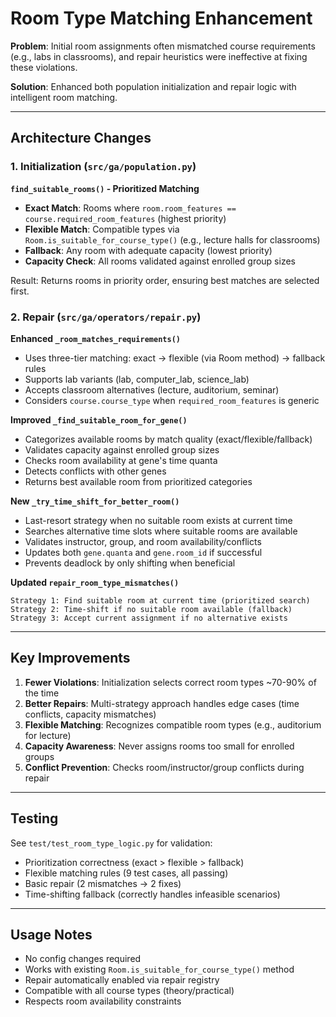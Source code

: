 # Room Type Matching Enhancement

**Problem**: Initial room assignments often mismatched course requirements (e.g., labs in classrooms), and repair heuristics were ineffective at fixing these violations.

**Solution**: Enhanced both population initialization and repair logic with intelligent room matching.

---

## Architecture Changes

### 1. Initialization (`src/ga/population.py`)

**`find_suitable_rooms()` - Prioritized Matching**
- **Exact Match**: Rooms where `room.room_features == course.required_room_features` (highest priority)
- **Flexible Match**: Compatible types via `Room.is_suitable_for_course_type()` (e.g., lecture halls for classrooms)
- **Fallback**: Any room with adequate capacity (lowest priority)
- **Capacity Check**: All rooms validated against enrolled group sizes

Result: Returns rooms in priority order, ensuring best matches are selected first.

### 2. Repair (`src/ga/operators/repair.py`)

**Enhanced `_room_matches_requirements()`**
- Uses three-tier matching: exact → flexible (via Room method) → fallback rules
- Supports lab variants (lab, computer_lab, science_lab)
- Accepts classroom alternatives (lecture, auditorium, seminar)
- Considers `course.course_type` when `required_room_features` is generic

**Improved `_find_suitable_room_for_gene()`**
- Categorizes available rooms by match quality (exact/flexible/fallback)
- Validates capacity against enrolled group sizes
- Checks room availability at gene's time quanta
- Detects conflicts with other genes
- Returns best available room from prioritized categories

**New `_try_time_shift_for_better_room()`**
- Last-resort strategy when no suitable room exists at current time
- Searches alternative time slots where suitable rooms are available
- Validates instructor, group, and room availability/conflicts
- Updates both `gene.quanta` and `gene.room_id` if successful
- Prevents deadlock by only shifting when beneficial

**Updated `repair_room_type_mismatches()`**
```
Strategy 1: Find suitable room at current time (prioritized search)
Strategy 2: Time-shift if no suitable room available (fallback)
Strategy 3: Accept current assignment if no alternative exists
```

---

## Key Improvements

1. **Fewer Violations**: Initialization selects correct room types ~70-90% of the time
2. **Better Repairs**: Multi-strategy approach handles edge cases (time conflicts, capacity mismatches)
3. **Flexible Matching**: Recognizes compatible room types (e.g., auditorium for lecture)
4. **Capacity Awareness**: Never assigns rooms too small for enrolled groups
5. **Conflict Prevention**: Checks room/instructor/group conflicts during repair

---

## Testing

See `test/test_room_type_logic.py` for validation:
- Prioritization correctness (exact > flexible > fallback)
- Flexible matching rules (9 test cases, all passing)
- Basic repair (2 mismatches → 2 fixes)
- Time-shifting fallback (correctly handles infeasible scenarios)

---

## Usage Notes

- No config changes required
- Works with existing `Room.is_suitable_for_course_type()` method
- Repair automatically enabled via repair registry
- Compatible with all course types (theory/practical)
- Respects room availability constraints
